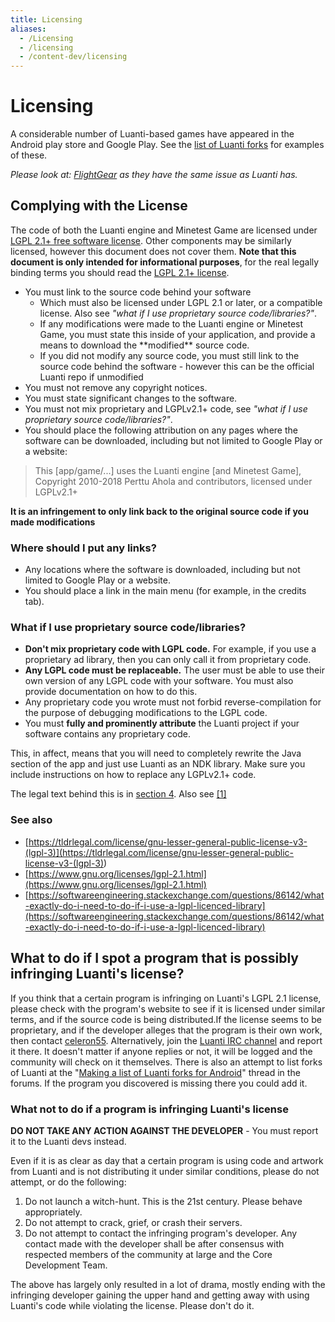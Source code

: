 ```yaml
---
title: Licensing
aliases:
  - /Licensing
  - /licensing
  - /content-dev/licensing
---
```


# Licensing

A considerable number of Luanti-based games have appeared in the Android play store and Google Play. See the [list of Luanti forks](/about/luanti-forks) for examples of these.

_Please look at: [FlightGear](http://www.flightgear.org/flightprosim.html) as they have the same issue as Luanti has._

## Complying with the License

The code of both the Luanti engine and Minetest Game are licensed under [LGPL 2.1+ free software license](https://www.gnu.org/licenses/lgpl-2.1.html). Other components may be similarly licensed, however this document does not cover them. **Note that this document is only intended for informational purposes**, for the real legally binding terms you should read the [LGPL 2.1+ license](https://www.gnu.org/licenses/lgpl-2.1.html).

- You must link to the source code behind your software
  - Which must also be licensed under LGPL 2.1 or later, or a compatible license. Also see _"what if I use proprietary source code/libraries?"_.
  - If any modifications were made to the Luanti engine or Minetest Game, you must state this inside of your application, and provide a means to download the \*\*modified\*\* source code.
  - If you did not modify any source code, you must still link to the source code behind the software - however this can be the official Luanti repo if unmodified
- You must not remove any copyright notices.
- You must state significant changes to the software.
- You must not mix proprietary and LGPLv2.1+ code, see _"what if I use proprietary source code/libraries?"_.
- You should place the following attribution on any pages where the software can be downloaded, including but not limited to Google Play or a website:

> This \[app/game/...\] uses the Luanti engine \[and Minetest Game\], Copyright 2010-2018 Perttu Ahola and contributors, licensed under LGPLv2.1+

**It is an infringement to only link back to the original source code if you made modifications**

### Where should I put any links?

- Any locations where the software is downloaded, including but not limited to Google Play or a website.
- You should place a link in the main menu (for example, in the credits tab).

### What if I use proprietary source code/libraries?

- **Don't mix proprietary code with LGPL code.** For example, if you use a proprietary ad library, then you can only call it from proprietary code.
- **Any LGPL code must be replaceable.** The user must be able to use their own version of any LGPL code with your software. You must also provide documentation on how to do this.
- Any proprietary code you wrote must not forbid reverse-compilation for the purpose of debugging modifications to the LGPL code.
- You must **fully and prominently attribute** the Luanti project if your software contains any proprietary code.

This, in affect, means that you will need to completely rewrite the Java section of the app and just use Luanti as an NDK library. Make sure you include instructions on how to replace any LGPLv2.1+ code.

The legal text behind this is in [section 4](https://www.gnu.org/licenses/lgpl.html#section4). Also see [\[1\]](https://opensource.stackexchange.com/questions/4357/how-can-lgpl-and-proprietary-licenses-be-combined)

### See also

- [https://tldrlegal.com/license/gnu-lesser-general-public-license-v3-(lgpl-3)](<https://tldrlegal.com/license/gnu-lesser-general-public-license-v3-(lgpl-3)>)
- [https://www.gnu.org/licenses/lgpl-2.1.html](https://www.gnu.org/licenses/lgpl-2.1.html)
- [https://softwareengineering.stackexchange.com/questions/86142/what-exactly-do-i-need-to-do-if-i-use-a-lgpl-licenced-library](https://softwareengineering.stackexchange.com/questions/86142/what-exactly-do-i-need-to-do-if-i-use-a-lgpl-licenced-library)

## What to do if I spot a program that is possibly infringing Luanti's license?

If you think that a certain program is infringing on Luanti's LGPL 2.1 license, please check with the program's website to see if it is licensed under similar terms, and if the source code is being distributed.If the license seems to be proprietary, and if the developer alleges that the program is their own work, then contact [celeron55](mailto:celeron55@gmail.com). Alternatively, join the [Luanti IRC channel](http://webchat.freenode.net/?channels=#minetest) and report it there. It doesn't matter if anyone replies or not, it will be logged and the community will check on it themselves. There is also an attempt to list forks of Luanti at the "[Making a list of Luanti forks for Android](https://forum.luanti.org/viewtopic.php?p=242219#p242219)" thread in the forums. If the program you discovered is missing there you could add it.

### What not to do if a program is infringing Luanti's license

**DO NOT TAKE ANY ACTION AGAINST THE DEVELOPER** - You must report it to the Luanti devs instead.

Even if it is as clear as day that a certain program is using code and artwork from Luanti and is not distributing it under similar conditions, please do not attempt, or do the following:

1.  Do not launch a witch-hunt. This is the 21st century. Please behave appropriately.
2.  Do not attempt to crack, grief, or crash their servers.
3.  Do not attempt to contact the infringing program's developer. Any contact made with the developer shall be after consensus with respected members of the community at large and the Core Development Team.

The above has largely only resulted in a lot of drama, mostly ending with the infringing developer gaining the upper hand and getting away with using Luanti's code while violating the license. Please don't do it.
